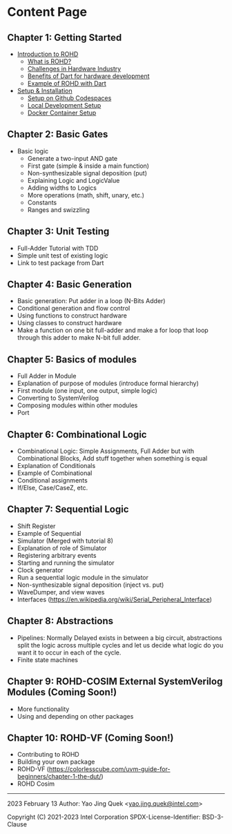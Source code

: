 # Content Page

## Chapter 1: Getting Started

- [Introduction to ROHD](./Chapter_1/00-Introduction_to_ROHD.md)
  - [What is ROHD?](./Chapter_1/00-Introduction_to_ROHD.md)
  - [Challenges in Hardware Industry](./Chapter_1/00-Introduction_to_ROHD.md#challenges-in-hardware-industry)
  - [Benefits of Dart for hardware development](./Chapter_1/00-Introduction_to_ROHD.md#benefits-of-dart-for-hardware-development)
  - [Example of ROHD with Dart](./Chapter_1/00-Introduction_to_ROHD.md#example-of-rohd-with-dart)
- [Setup & Installation](./Chapter_1/01-Setup_Installation.md)
  - [Setup on Github Codespaces](./Chapter_1/01-Setup_Installation.md#setup-on-github-codespaces-recommended)
  - [Local Development Setup](./Chapter_1/01-Setup_Installation.md#local-development-setup)
  - [Docker Container Setup](./Chapter_1/01-Setup_Installation.md#docker-container-setup)

## Chapter 2: Basic Gates

- Basic logic
  - Generate a two-input AND gate
  - First gate (simple & inside a main function)
  - Non-synthesizable signal deposition (put)
  - Explaining Logic and LogicValue
  - Adding widths to Logics
  - More operations (math, shift, unary, etc.)
  - Constants
  - Ranges and swizzling

## Chapter 3: Unit Testing

- Full-Adder Tutorial with TDD
- Simple unit test of existing logic
- Link to test package from Dart

## Chapter 4: Basic Generation

- Basic generation: Put adder in a loop (N-Bits Adder)
- Conditional generation and flow control
- Using functions to construct hardware
- Using classes to construct hardware
- Make a function on one bit full-adder and make a for loop that loop through this adder to make N-bit full adder.

## Chapter 5: Basics of modules

- Full Adder in Module
- Explanation of purpose of modules (introduce formal hierarchy)
- First module (one input, one output, simple logic)
- Converting to SystemVerilog
- Composing modules within other modules
- Port

## Chapter 6: Combinational Logic

- Combinational Logic: Simple Assignments, Full Adder but with Combinational Blocks, Add stuff together when something is equal
- Explanation of Conditionals
- Example of Combinational
- Conditional assignments
- If/Else, Case/CaseZ, etc.

## Chapter 7: Sequential Logic

- Shift Register
- Example of Sequential
- Simulator (Merged with tutorial 8)
- Explanation of role of Simulator
- Registering arbitrary events
- Starting and running the simulator
- Clock generator
- Run a sequential logic module in the simulator
- Non-synthesizable signal deposition (inject vs. put)
- WaveDumper, and view waves
- Interfaces (<https://en.wikipedia.org/wiki/Serial_Peripheral_Interface>)

## Chapter 8: Abstractions

- Pipelines: Normally Delayed exists in between a big circuit, abstractions split the logic across multiple cycles and let us decide what logic do you want it to occur in each of the cycle.
- Finite state machines

## Chapter 9: ROHD-COSIM External SystemVerilog Modules (Coming Soon!)

- More functionality
- Using and depending on other packages

## Chapter 10: ROHD-VF (Coming Soon!)

- Contributing to ROHD
- Building your own package
- ROHD-VF (<https://colorlesscube.com/uvm-guide-for-beginners/chapter-1-the-dut/>)
- ROHD Cosim

----------------
2023 February 13
Author: Yao Jing Quek <<yao.jing.quek@intel.com>>

Copyright (C) 2021-2023 Intel Corporation
SPDX-License-Identifier: BSD-3-Clause
